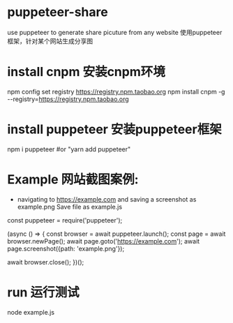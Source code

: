 # puppeteer-share
use puppeteer to generate share picuture from any website
使用puppeteer框架，针对某个网站生成分享图

# install cnpm 安装cnpm环境
npm config set registry https://registry.npm.taobao.org
npm install cnpm -g --registry=https://registry.npm.taobao.org

# install puppeteer 安装puppeteer框架
npm i puppeteer
#or "yarn add puppeteer"

# Example  网站截图案例:
- navigating to https://example.com and saving a screenshot as example.png
Save file as example.js

const puppeteer = require('puppeteer');

(async () => {
  const browser = await puppeteer.launch();
  const page = await browser.newPage();
  await page.goto('https://example.com');
  await page.screenshot({path: 'example.png'});

  await browser.close();
})();
# run 运行测试
node example.js
